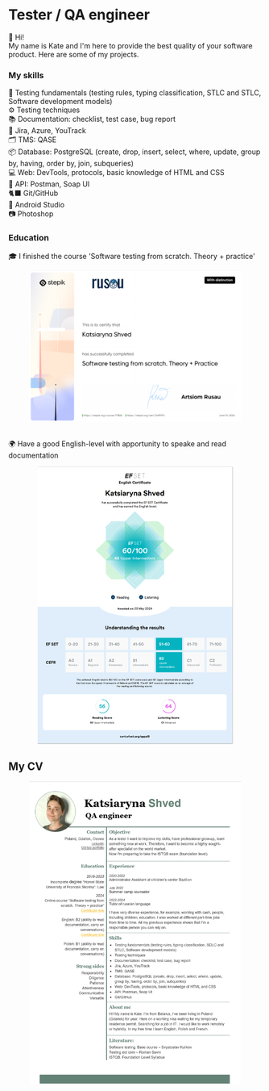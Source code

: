 # Tester / QA engineer
<p>👋 Hi! 
<br>My name is Kate and I'm here to provide the best quality of your software product. Here are some of my projects. </p>

### My skills 
<p>📖 Testing fundamentals (testing rules, typing classification, STLC and STLC, Software development models)
<br>⚙️ Testing techniques
<br>📚 Documentation: checklist, test case, bug report
<br>🐞 Jira, Azure, YouTrack
<br>🗂️ TMS: QASE
<br>📦 Database: PostgreSQL (create, drop, insert, select, where, update, group by, having, order by, join, subqueries)	
<br>💻 Web: DevTools, protocols, basic knowledge of HTML and CSS
<br>🔗 API: Postman, Soap UI
<br>🐈‍⬛ Git/GitHub
<br>📱 Android Studio
<br>📷 Photoshop</p>


### Education
<p>🎓 I finished the course 'Software testing from scratch. Theory + practice'</p>
<div align="center"><img height="300" src="Certificate_Rusau_distinction.png"  /></div><br>
<p>🌍 Have a good English-level with apportunity to speake and read documentation</p>
<div align="center"><img height="550" src="Certification_EFSET.png"  /></div>


## My CV

<div align="center">
  <img height="600" src="CV_GitHub.png"  />
</div>
